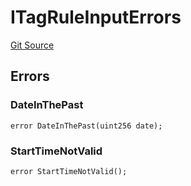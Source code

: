 # ITagRuleInputErrors
[Git Source](https://github.com/thrackle-io/tron/blob/af28404fa455abf3b77fe8e040ff86d48b926353/src/common/IErrors.sol)


## Errors
### DateInThePast

```solidity
error DateInThePast(uint256 date);
```

### StartTimeNotValid

```solidity
error StartTimeNotValid();
```

